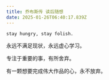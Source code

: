 ```yaml
---
title: 乔布斯传 读后随想
date: 2025-01-26T06:40:17.839Z
---
```


`stay hungry, stay folish.`

永远不满足现状，永远虚心学习。

专注于重要的事，有所舍弃。

有一颗想要完成伟大作品的心，永不放弃。

